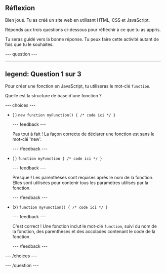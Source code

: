 ## Réflexion

Bien joué. Tu as créé un site web en utilisant HTML, CSS et JavaScript.

Réponds aux trois questions ci-dessous pour réfléchir à ce que tu as appris.

Tu seras guidé vers la bonne réponse. Tu peux faire cette activité autant de fois que tu le souhaites.

--- question ---

---
legend: Question 1 sur 3
---

Pour créer une fonction en JavaScript, tu utiliseras le mot-clé `function`.

Quelle est la structure de base d'une fonction ?

--- choices ---

- ( ) `new function myFunction() { /* code ici */ }`

  --- feedback ---

  Pas tout à fait ! La façon correcte de déclarer une fonction est sans le mot-clé 'new'.

  --- /feedback ---

- ( ) `function myFunction { /* code ici */ }`

  --- feedback ---

  Presque ! Les parenthèses sont requises après le nom de la fonction. Elles sont utilisées pour contenir tous les paramètres utilisés par la fonction.

  --- /feedback ---

- (x) `function myFunction() { /* code ici */ }`

  --- feedback ---

  C'est correct ! Une fonction inclut le mot-clé `function`, suivi du nom de la fonction, des parenthèses et des accolades contenant le code de la fonction.

  --- /feedback ---

--- /choices ---

--- /question ---
